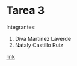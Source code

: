 # Tarea 3

Integrantes:

1. Diva Martínez Laverde
2. Nataly Castillo Ruiz

[link](https://github.com/imadie/MC/tree/master/Tareas/HW3)
